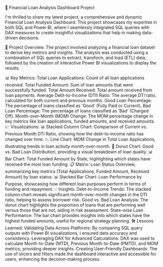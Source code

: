 🚀 Financial Loan Analysis Dashboard Project

I'm thrilled to share my latest project, a comprehensive and dynamic Financial Loan Analysis Dashboard. This project showcases my expertise in both SQL and Power BI, where I seamlessly integrated SQL queries with DAX measures to create insightful visualizations that help in making data-driven decisions.

📝 Project Overview:
The project involved analyzing a financial loan dataset to derive key metrics and insights. The analysis was conducted using a combination of SQL queries to extract, transform, and load (ETL) data, followed by the creation of interactive Power BI visualizations to display the results.

📊 Key Metrics:
Total Loan Applications: Count of all loan applications received.
Total Funded Amount: Sum of loan amounts that were successfully funded.
Total Amount Received: Total amount received from loan payments.
Average Debt-to-Income (DTI) Ratio: The average DTI ratio, calculated for both current and previous months.
Good Loan Percentage: The percentage of loans classified as 'Good' (Fully Paid or Current).
Bad Loan Percentage: The percentage of loans classified as 'Bad' (Charged Off).
Month-over-Month (MOM) Change: The MOM percentage change in key metrics like loan applications, funded amounts, and received amounts.
📈 Visualizations:
📊 Stacked Column Chart: Comparison of Current vs. Previous Month DTI Ratio, showing how the debt-to-income ratio has changed over time.
📉 Line Chart: MOM Change in Total Loan Applications, illustrating trends in loan activity month-over-month.
🍩 Donut Chart: Good vs. Bad Loan Distribution, providing a visual breakdown of loan quality.
📊 Bar Chart: Total Funded Amount by State, highlighting which states have received the most loan funding.
📋 Matrix: Loan Status Overview, summarizing key metrics (Total Applications, Funded Amount, Received Amount) by loan status.
📊 Stacked Bar Chart: Loan Performance by Purpose, showcasing how different loan purposes perform in terms of funding and repayment.
💡 Insights:
Debt-to-Income Trends:
The stacked column chart reveals significant month-over-month changes in the DTI ratio, helping to assess borrower risk.
Good vs. Bad Loan Analysis:
The donut chart highlights the proportion of loans that are performing well versus those that are not, aiding in risk assessment.
State-wise Loan Performance:
The bar chart provides insights into which states have the highest funded amounts, useful for regional strategy planning.
🛠️ Lessons Learned:
Validating Data Across Platforms: By comparing SQL query outputs with Power BI visualizations, I ensured data accuracy and consistency.
Leveraging DAX for Advanced Calculations: DAX was used to calculate Month-to-Date (MTD), Previous Month-to-Date (PMTD), and MOM metrics, providing deeper insights.
Creating User-Friendly Dashboards: The use of slicers and filters made the dashboard interactive and accessible for users, enhancing the decision-making process.

